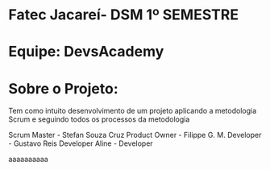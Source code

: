 # Fatec Jacareí- DSM 1º SEMESTRE #
# Equipe: DevsAcademy #
# Sobre o Projeto: #
Tem como intuito desenvolvimento de um projeto aplicando a metodologia Scrum e seguindo todos os processos da metodologia


Scrum Master - Stefan Souza Cruz 
Product Owner - Filippe G. M. 
Developer - Gustavo Reis 
Developer Aline - Developer

<p>aaaaaaaaaa</p>
